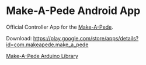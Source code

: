 # Make-A-Pede Android App
Official Controller App for the [Make-A-Pede](http://makeapede.com).

Download: https://play.google.com/store/apps/details?id=com.makeapede.make_a_pede

[Make-A-Pede Arduino Library](https://github.com/Automata-Development/Make-A-Pede)
